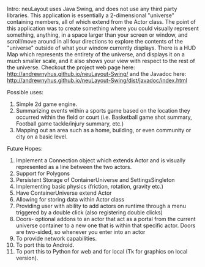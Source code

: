 Intro:
neuLayout uses Java Swing, and does not use any third party libraries.  This application is essentially a 2-dimensional "universe" containing members, all of which extend from the Actor class.  The point of this application was to create something where you could visually represent something, anything, in a space larger than your screen or window, and scroll/move around in all four directions to explore the contents of the "universe" outside of what your window currently displays.  There is a HUD Map which represents the entirety of the universe, and displays it on a much smaller scale, and it also shows your view with respect to the rest of the universe.
Checkout the project web page here: http://andrewnyhus.github.io/neuLayout-Swing/
and the Javadoc here: http://andrewnyhus.github.io/neuLayout-Swing/dist/javadoc/index.html

Possible uses:

1) Simple 2d game engine.
2) Summarizing events within a sports game based on the location they occurred within the field or court (i.e. Basketball game shot summary, Football game tackle/injury summary, etc.)
3) Mapping out an area such as a home, building, or even community or city on a basic level.

Future Hopes:
1) Implement a Connection object which extends Actor and is visually represented as a line between the two actors.  
2) Support for Polygons 
3) Persistent Storage of ContainerUniverse and SettingsSingleton
4) Implementing basic physics (friction, rotation, gravity etc.)
5) Have ContainerUniverse extend Actor
6) Allowing for storing data within Actor class
7) Providing user with ability to add actors on runtime through a
   menu triggered by a double click (also registering double clicks)
8) Doors- optional addons to an actor that act as a portal from the current universe container to a new one that is within that specific actor.  Doors are two-sided, so whenever you enter into an actor 
9) To provide network capabilities.
10) To port this to Android.
11) To port this to Python for web and for local (Tk for graphics on local version).

